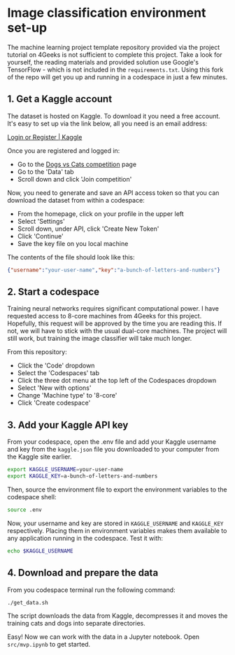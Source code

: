 # Image classification environment set-up

The machine learning project template repository provided via the project tutorial on 4Geeks is not sufficient to complete this project. Take a look for yourself, the reading materials and provided solution use Google's TensorFlow - which is not included in the `requirements.txt`. Using this fork of the repo will get you up and running in a codespace in just a few minutes.

## 1. Get a Kaggle account

The dataset is hosted on Kaggle. To download it you need a free account. It's easy to set up via the link below, all you need is an email address:

[Login or Register | Kaggle](https://www.kaggle.com/account/login?phase=startRegisterTab)

Once you are registered and logged in:

- Go to the [Dogs vs Cats competition](https://www.kaggle.com/competitions/dogs-vs-cats) page
- Go to the 'Data' tab
- Scroll down and click 'Join competition'

Now, you need to generate and save an API access token so that you can download the dataset from within a codespace:

- From the homepage, click on your profile in the upper left
- Select 'Settings'
- Scroll down, under API, click 'Create New Token'
- Click 'Continue'
- Save the key file on you local machine

The contents of the file should look like this:

```json
{"username":"your-user-name","key":"a-bunch-of-letters-and-numbers"}
```

## 2. Start a codespace

Training neural networks requires significant computational power. I have requested access to 8-core machines from 4Geeks for this project. Hopefully, this request will be approved by the time you are reading this. If not, we will have to stick with the usual dual-core machines. The project will still work, but training the image classifier will take much longer.

From this repository:

- Click the 'Code' dropdown
- Select the 'Codespaces' tab
- Click the three dot menu at the top left of the Codespaces dropdown
- Select 'New with options'
- Change 'Machine type' to '8-core'
- Click 'Create codespace'

## 3. Add your Kaggle API key

From your codespace, open the .env file and add your Kaggle username and key from the `kaggle.json` file you downloaded to your computer from the Kaggle site earlier.

```bash
export KAGGLE_USERNAME=your-user-name
export KAGGLE_KEY=a-bunch-of-letters-and-numbers
```

Then, source the environment file to export the environment variables to the codespace shell:

```bash
source .env
```

Now, your username and key are stored in `KAGGLE_USERNAME` and `KAGGLE_KEY` respectively. Placing them in environment variables makes them available to any application running in the codespace. Test it with:

```bash
echo $KAGGLE_USERNAME
```

## 4. Download and prepare the data

From you codespace terminal run the following command:

```bash
./get_data.sh
```

The script downloads the data from Kaggle, decompresses it and moves the training cats and dogs into separate directories.

Easy! Now we can work with the data in a Jupyter notebook. Open `src/mvp.ipynb` to get started.
